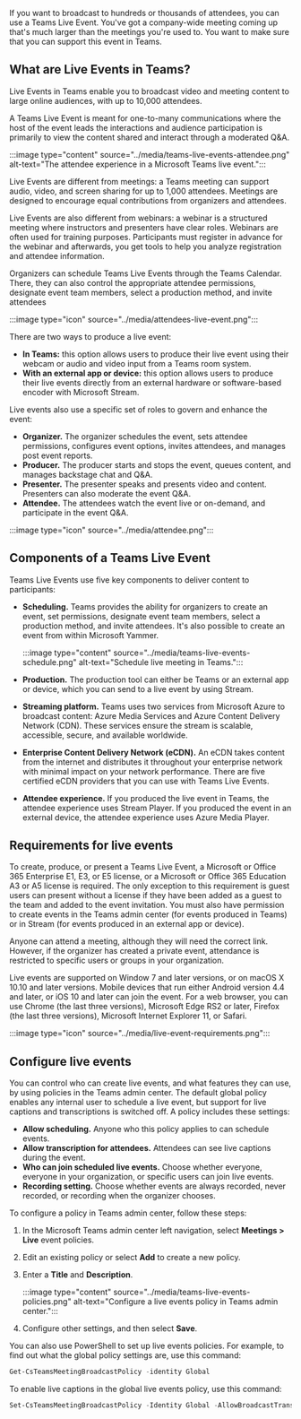 If you want to broadcast to hundreds or thousands of attendees, you can use a Teams Live Event. You've got a company-wide meeting coming up that's much larger than the meetings you're used to. You want to make sure that you can support this event in Teams.

## What are Live Events in Teams?

Live Events in Teams enable you to broadcast video and meeting content to large online audiences, with up to 10,000 attendees.

A Teams Live Event is meant for one-to-many communications where the host of the event leads the interactions and audience participation is primarily to view the content shared and interact through a moderated Q&A.

:::image type="content" source="../media/teams-live-events-attendee.png" alt-text="The attendee experience in a Microsoft Teams live event.":::

Live Events are different from meetings: a Teams meeting can support audio, video, and screen sharing for up to 1,000 attendees. Meetings are designed to encourage equal contributions from organizers and attendees.

Live Events are also different from webinars: a webinar is a structured meeting where instructors and presenters have clear roles. Webinars are often used for training purposes. Participants must register in advance for the webinar and afterwards, you get tools to help you analyze registration and attendee information.

Organizers can schedule Teams Live Events through the Teams Calendar. There, they can also control the appropriate attendee permissions, designate event team members, select a production method, and invite attendees

:::image type="icon" source="../media/attendees-live-event.png":::

There are two ways to produce a live event:

- **In Teams:** this option allows users to produce their live event using their webcam or audio and video input from a Teams room system.
- **With an external app or device:** this option allows users to produce their live events directly from an external hardware or software-based encoder with Microsoft Stream.

Live events also use a specific set of roles to govern and enhance the event:

- **Organizer.** The organizer schedules the event, sets attendee permissions, configures event options, invites attendees, and manages post event reports.
- **Producer.** The producer starts and stops the event, queues content, and manages backstage chat and Q&A.
- **Presenter.** The presenter speaks and presents video and content. Presenters can also moderate the event Q&A.
- **Attendee.** The attendees watch the event live or on-demand, and participate in the event Q&A.

:::image type="icon" source="../media/attendee.png":::

## Components of a Teams Live Event

Teams Live Events use five key components to deliver content to participants:

- **Scheduling.** Teams provides the ability for organizers to create an event, set permissions, designate event team members, select a production method, and invite attendees. It's also possible to create an event from within Microsoft Yammer.

    :::image type="content" source="../media/teams-live-events-schedule.png" alt-text="Schedule live meeting in Teams.":::

- **Production.** The production tool can either be Teams or an external app or device, which you can send to a live event by using Stream.
- **Streaming platform.** Teams uses two services from Microsoft Azure to broadcast content: Azure Media Services and Azure Content Delivery Network (CDN). These services ensure the stream is scalable, accessible, secure, and available worldwide.
- **Enterprise Content Delivery Network (eCDN).** An eCDN takes content from the internet and distributes it throughout your enterprise network with minimal impact on your network performance. There are five certified eCDN providers that you can use with Teams Live Events.
- **Attendee experience.** If you produced the live event in Teams, the attendee experience uses Stream Player. If you produced the event in an external device, the attendee experience uses Azure Media Player.

## Requirements for live events

To create, produce, or present a Teams Live Event, a Microsoft or Office 365 Enterprise E1, E3, or E5 license, or a Microsoft or Office 365 Education A3 or A5 license is required. The only exception to this requirement is guest users can present without a license if they have been added as a guest to the team and added to the event invitation. You must also have permission to create events in the Teams admin center (for events produced in Teams) or in Stream (for events produced in an external app or device).

Anyone can attend a meeting, although they will need the correct link. However, if the organizer has created a private event, attendance is restricted to specific users or groups in your organization.

Live events are supported on Window 7 and later versions, or on macOS X 10.10 and later versions. Mobile devices that run either Android version 4.4 and later, or iOS 10 and later can join the event. For a web browser, you can use Chrome (the last three versions), Microsoft Edge RS2 or later, Firefox (the last three versions), Microsoft Internet Explorer 11, or Safari.

:::image type="icon" source="../media/live-event-requirements.png":::

## Configure live events

You can control who can create live events, and what features they can use, by using policies in the Teams admin center. The default global policy enables any internal user to schedule a live event, but support for live captions and transcriptions is switched off. A policy includes these settings:

- **Allow scheduling.** Anyone who this policy applies to can schedule events.
- **Allow transcription for attendees.** Attendees can see live captions during the event.
- **Who can join scheduled live events.** Choose whether everyone, everyone in your organization, or specific users can join live events.
- **Recording setting.** Choose whether events are always recorded, never recorded, or recording when the organizer chooses.

To configure a policy in Teams admin center, follow these steps:

1. In the Microsoft Teams admin center left navigation, select **Meetings > Live** event policies.
1. Edit an existing policy or select **Add** to create a new policy.
1. Enter a **Title** and **Description**.

    :::image type="content" source="../media/teams-live-events-policies.png" alt-text="Configure a live events policy in Teams admin center.":::

1. Configure other settings, and then select **Save**.

You can also use PowerShell to set up live events policies. For example, to find out what the global policy settings are, use this command:

```powershell
Get-CsTeamsMeetingBroadcastPolicy -identity Global
```

To enable live captions in the global live events policy, use this command:

```powershell
Set-CsTeamsMeetingBroadcastPolicy -Identity Global -AllowBroadcastTranscription $true
```
